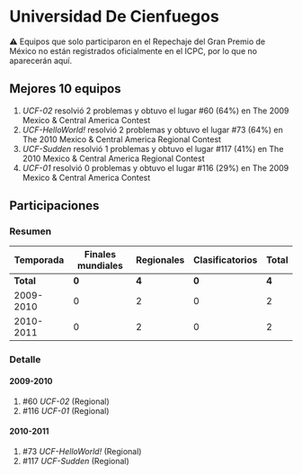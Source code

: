# Universidad De Cienfuegos

:warning: Equipos que solo participaron en el Repechaje del Gran Premio de México no están registrados oficialmente en el ICPC, por lo que no aparecerán aquí.

## Mejores 10 equipos

1. _UCF-02_ resolvió 2 problemas y obtuvo el lugar #60 (64%) en The 2009 Mexico & Central America Contest
1. _UCF-HelloWorld!_ resolvió 2 problemas y obtuvo el lugar #73 (64%) en The 2010 Mexico & Central America Regional Contest
1. _UCF-Sudden_ resolvió 1 problemas y obtuvo el lugar #117 (41%) en The 2010 Mexico & Central America Regional Contest
1. _UCF-01_ resolvió 0 problemas y obtuvo el lugar #116 (29%) en The 2009 Mexico & Central America Contest

## Participaciones

### Resumen

| Temporada | Finales mundiales | Regionales | Clasificatorios | Total |
| --- | --- | --- | --- | --- |
| **Total** | **0** | **4** | **0** | **4** |
| 2009-2010 | 0 | 2 | 0 | 2 |
| 2010-2011 | 0 | 2 | 0 | 2 |

### Detalle

#### 2009-2010

1. #60 _UCF-02_ (Regional)
1. #116 _UCF-01_ (Regional)

#### 2010-2011

1. #73 _UCF-HelloWorld!_ (Regional)
1. #117 _UCF-Sudden_ (Regional)




